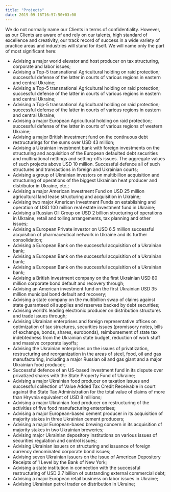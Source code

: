 ```yaml
---
title: "Projects"
date: 2019-09-16T16:57:50+03:00
---
```


We do not normally name our Clients in terms of confidentiality. However, as our Clients are aware of and rely on our talents, high standard of excellence and creativity, our track record of success in a wide variety of practice areas and industries will stand for itself. We will name only the part of most significant here:

* Advising a major world elevator and host producer on tax structuring, corporate and labor issues;
* Advising a Top-5 transnational Agricultural holding on raid protection; successful defense of the latter in courts of various regions in eastern and central Ukraine;
* Advising a Top-5 transnational Agricultural holding on raid protection; successful defense of the latter in courts of various regions in eastern and central Ukraine;
* Advising a Top-5 transnational Agricultural holding on raid protection; successful defense of the latter in courts of various regions in eastern and central Ukraine;
* Advising a major European Agricultural holding on raid protection; successful defense of the latter in courts of various regions of western Ukraine;
* Advising a major British investment fund on the continuous debt restructurings for the sums over USD 43 million;
* Advising a Ukrainian investment bank with foreign investments on the structuring and acquisition of the European defaulted debt securities and multinational nettings and setting-offs issues. The aggregate values of such projects above USD 10 million. Successful defence all of such structures and transactions in foreign and Ukrainian courts;
* Advising a group of Ukrainian investors on multibillion acquisition and structuring of operations of the biggest Ukrainian heat producer and distributor in Ukraine, etc.;
* Advising a major American Investment Fund on USD 25 million agricultural land lease structuring and acquisition in Ukraine;
* Advising two major American Investment Funds on establishing and operation of USD 100 million real estate investment fund in Ukraine;
* Advising a Russian Oil Group on USD 2 billion structuring of operations in Ukraine, retail and tolling arrangements, tax planning and other issues;
* Advising a European Private investor on USD 6.5 million successful acquisition of pharmaceutical network in Ukraine and its further consolidation;
* Advising a European Bank on the successful acquisition of a Ukrainian bank;
* Advising a European Bank on the successful acquisition of a Ukrainian bank;
* Advising a European Bank on the successful acquisition of a Ukrainian bank;
* Advising a British investment company on the first Ukrainian USD 80 million corporate bond default and recovery through;
* Advising an American investment fund on the first Ukrainian USD 35 million municipal bond default and recovery;
* Advising a state company on the multibillion swap of claims against state guaranteed oil supplies and reserves backed by debt securities;
* Advising world’s leading electronic producer on distribution structures and trade issues through;
* Advising Ukrainian enterprises and foreign representative offices on optimization of tax structures, securities issues (promissory notes, bills of exchange, bonds, shares, eurobonds), reimbursement of state tax indebtedness from the Ukrainian state budget, reduction of work stuff and massive corporate layoffs;
* Advising the Ukrainian enterprises on the issues of privatization, restructuring and reorganization in the areas of steel, food, oil and gas manufacturing, including a major Russian oil and gas giant and a major Ukrainian food producer;
* Successful defence of an US-based investment fund in its dispute over privatized shares with the State Property Fund of Ukraine;
* Advising a major Ukrainian food producer on taxation issues and successful collection of Value Added Tax Credit Receivable in court against the State Tax Administration for the total value of claims of more than Hryvnia equivalent of USD 8 millions;
* Advising a major Ukrainian food producer on restructuring of the activities of five food manufacturing enterprises;
* Advising a major European-based cement producer in its acquisition of majority stakes in three Ukrainian cement producers;
* Advising a major European-based brewing concern in its acquisition of majority stakes in two Ukrainian breweries;
* Advising major Ukrainian depository institutions on various issues of securities regulation and control issues;
* Advising Ukrainian issuers on structuring and issuance of foreign currency denominated corporate bond issues;
* Advising seven Ukrainian issuers on the issue of American Depository Receipts of 1 Level by the Bank of New York;
* Advising a state institution in connection with the successful restructuring of USD 2.7 billion of outstanding external commercial debt;
* Advising a major European retail business on labor issues in Ukraine;
* Advising Ukrainian petrol trader on distribution in Ukraine;
